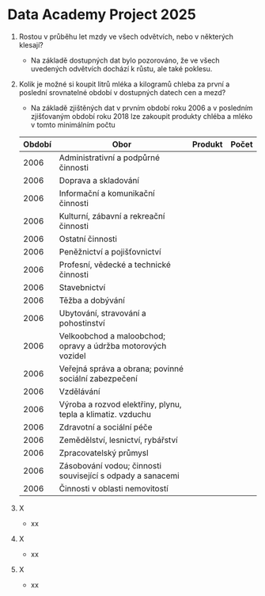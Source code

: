 # <b>Data Academy Project 2025</b>


1. Rostou v průběhu let mzdy ve všech odvětvích, nebo v některých klesají?
   - Na základě dostupných dat bylo pozorováno, že ve všech uvedených odvětvích dochází k růstu, ale také poklesu.
2. Kolik je možné si koupit litrů mléka a kilogramů chleba za první a poslední srovnatelné období v dostupných datech cen a mezd?
   - Na základě zjištěných dat v prvním období roku 2006 a v posledním zjišťovaným období roku 2018 lze zakoupit produkty chléba a mléko v tomto minimálním počtu
   
   | Období |                                   Obor                           | Produkt | Počet |
   |----|------------------------------------------------------------------|---------|-------|
   |2006| Administrativní a podpůrné činnosti                              | 
   |2006| Doprava a skladování                                             |
   |2006| Informační a komunikační činnosti                                |
   |2006| Kulturní, zábavní a rekreační činnosti                           |
   |2006| Ostatní činnosti                                                 |
   |2006| Peněžnictví a pojišťovnictví                                     |
   |2006| Profesní, vědecké a technické činnosti                           |
   |2006| Stavebnictví                                                     |
   |2006| Těžba a dobývání                                                 |
   |2006| Ubytování, stravování a pohostinství                             |
   |2006| Velkoobchod a maloobchod; opravy a údržba motorových vozidel     |
   |2006| Veřejná správa a obrana; povinné sociální zabezpečení            |
   |2006| Vzdělávání                                                       |
   |2006| Výroba a rozvod elektřiny, plynu, tepla a klimatiz. vzduchu      |
   |2006| Zdravotní a sociální péče                                        |
   |2006| Zemědělství, lesnictví, rybářství                                |
   |2006| Zpracovatelský průmysl                                           |
   |2006| Zásobování vodou; činnosti související s odpady a sanacemi       |
   |2006| Činnosti v oblasti nemovitostí                                   |


3. X
   - xx
4. X
   - xx
5. X
   - xx
